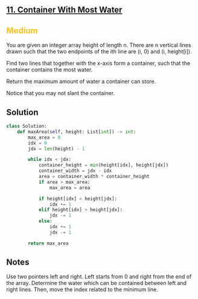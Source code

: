 ## [11. Container With Most Water](https://leetcode.com/problems/container-with-most-water/)

<h2 style="color:#fac31d">Medium</h2>
You are given an integer array height of length n. There are n vertical lines drawn such that the two endpoints of the ith line are (i, 0) and (i, height[i]).

Find two lines that together with the x-axis form a container, such that the container contains the most water.

Return the maximum amount of water a container can store.

Notice that you may not slant the container.

## Solution
```python
class Solution:
    def maxArea(self, height: List[int]) -> int:
        max_area = 0
        idx = 0
        jdx = len(height) - 1

        while idx < jdx:
            container_height = min(height[idx], height[jdx])
            container_width = jdx - idx
            area = container_width * container_height
            if area > max_area:
                max_area = area

            if height[idx] < height[jdx]:
                idx += 1
            elif height[idx] > height[jdx]:
                jdx -= 1
            else:
                idx += 1
                jdx -= 1

        return max_area
```

## Notes
Use two pointers left and right. Left starts from 0 and right from the end of the array. Determine the water which can be contained between left and right lines. Then, move the index related to the minimum line.
